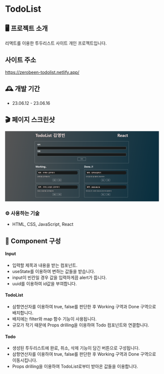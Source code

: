 # TodoList

## 🖥️ 프로젝트 소개
리액트를 이용한 투두리스트 사이트 개인 프로젝트입니다.

## 사이트 주소
https://zerobeen-todolist.netlify.app/

## 🕰️ 개발 기간
* 23.06.12 - 23.06.16

## 🎬 페이지 스크린샷
![Screenshot](./src/screenshot/%EC%8A%A4%ED%81%AC%EB%A6%B0%EC%83%B71.png)

### ⚙️ 사용하는 기술
- HTML, CSS, JavaScript, React

## 📌 Component 구성
#### Input
- 입력할 제목과 내용을 받는 컴포넌트.
- useState를 이용하여 변하는 값들을 받습니다.
- input이 빈칸일 경우 값을 입력하게끔 alert가 뜹니다.
- uuid를 이용하여 id값을 부여합니다.

#### TodoList
- 삼항연산자를 이용하여 true, false를 판단한 후 Working 구역과 Done 구역으로 배치합니다.
- 배치에는 filter와 map 함수 기능이 사용됩니다.
- 규모가 작기 때문에 Props drilling을 이용하여 Todo 컴포넌트와 연결합니다.

#### Todo
- 생성된 투두리스트에 완료, 취소, 삭제 기능이 담긴 버튼으로 구성됩니다.
- 삼항연산자를 이용하여 true, false를 판단한 후 Working 구역과 Done 구역으로 이동시킵니다.
- Props drilling을 이용하여 TodoList로부터 받아온 값들을 이용합니다.